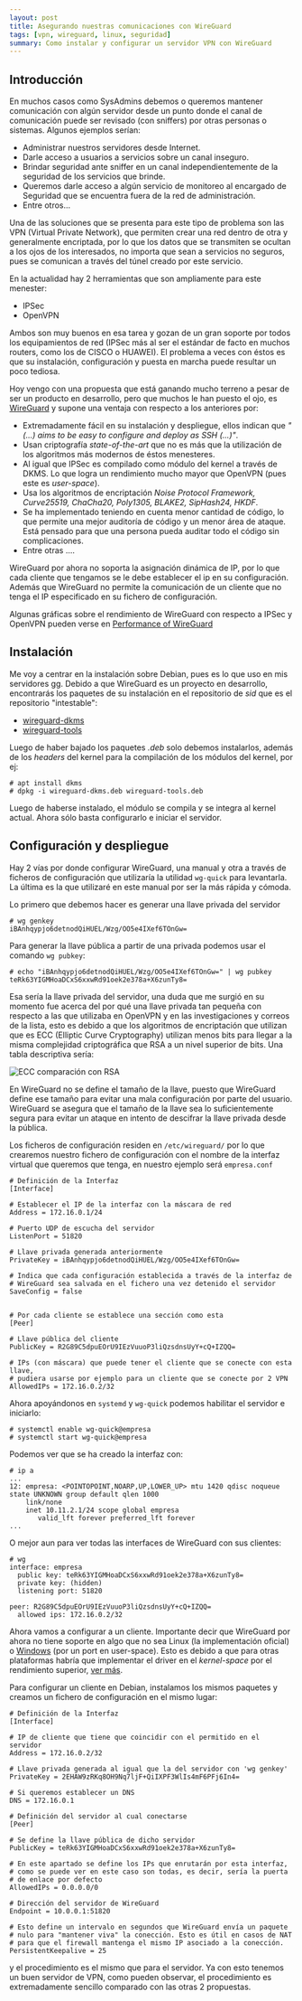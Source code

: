 ```yaml
---
layout: post
title: Asegurando nuestras comunicaciones con WireGuard
tags: [vpn, wireguard, linux, seguridad]
summary: Como instalar y configurar un servidor VPN con WireGuard
---
```


## Introducción

En muchos casos como SysAdmins debemos o queremos mantener comunicación con algún servidor desde un punto donde el canal de comunicación puede ser revisado (con sniffers) por otras personas o sistemas. Algunos ejemplos serían:

 * Administrar nuestros servidores desde Internet.
 * Darle acceso a usuarios a servicios sobre un canal inseguro.
 * Brindar seguridad ante sniffer en un canal independientemente de la seguridad de los servicios que brinde.
 * Queremos darle acceso a algún servicio de monitoreo al encargado de Seguridad que se encuentra fuera de la red de administración.
 * Entre otros...

Una de las soluciones que se presenta para este tipo de problema son las VPN (Virtual Private Network), que permiten crear una red dentro de otra y generalmente encriptada, por lo que los datos que se transmiten se ocultan a los ojos de los interesados, no importa que sean a servicios no seguros, pues se comunican a través del túnel creado por este servicio.

En la actualidad hay 2 herramientas que son ampliamente para este menester:

 * IPSec
 * OpenVPN

Ambos son muy buenos en esa tarea y gozan de un gran soporte por todos los equipamientos de red (IPSec más al ser el estándar de facto en muchos routers, como los de CISCO o HUAWEI). El problema a veces con éstos es que su instalación, configuración y puesta en marcha puede resultar un poco tediosa.

Hoy vengo con una propuesta que está ganando mucho terreno a pesar de ser un producto en desarrollo, pero que muchos le han puesto el ojo, es [WireGuard](https://www.wireguard.com) y supone una ventaja con respecto a los anteriores por:

  * Extremadamente fácil en su instalación y despliegue, ellos indican que *"(...) aims to be easy to configure and deploy as SSH (...)"*.
  * Usan criptografía *state-of-the-art* que no es más que la utilización de los algoritmos más modernos de éstos menesteres.
  * Al igual que IPSec es compilado como módulo del kernel a través de DKMS. Lo que logra un rendimiento mucho mayor que OpenVPN (pues este es *user-space*).
  * Usa los algoritmos de encriptación *Noise Protocol Framework, Curve25519, ChaCha20, Poly1305, BLAKE2, SipHash24, HKDF*.
  * Se ha implementado teniendo en cuenta menor cantidad de código, lo que permite una mejor auditoría de código y un menor área de ataque. Está pensado para que una persona pueda auditar todo el código sin complicaciones.
  * Entre otras ....

WireGuard por ahora no soporta la asignación dinámica de IP, por lo que cada cliente que tengamos se le debe establecer el ip en su configuración. Además que WireGuard no permite la comunicación de un cliente que no tenga el IP especificado en su fichero de configuración.

Algunas gráficas sobre el rendimiento de WireGuard con respecto a IPSec y OpenVPN pueden verse en [Performance of WireGuard](https://www.wireguard.com/performance/)

## Instalación

Me voy a centrar en la instalación sobre Debian, pues es lo que uso en mis servidores gg. Debido a que WireGuard es un proyecto en desarrollo, encontrarás los paquetes de su instalación en el repositorio de *sid* que es el repositorio "intestable":

  * [wireguard-dkms](https://packages.debian.org/sid/wireguard-dkms)
  * [wireguard-tools](https://packages.debian.org/sid/wireguard-tools)

Luego de haber bajado los paquetes *.deb* solo debemos instalarlos, además de los *headers* del kernel para la compilación de los módulos del kernel, por ej:

```terminal
# apt install dkms
# dpkg -i wireguard-dkms.deb wireguard-tools.deb
```

Luego de haberse instalado, el módulo se compila y se integra al kernel actual. Ahora sólo basta configurarlo e iniciar el servidor.

## Configuración y despliegue

Hay 2 vías por donde configurar WireGuard, una manual y otra a través de ficheros de configuración que utilizaría la utilidad `wg-quick` para levantarla. La última es la que utilizaré en este manual por ser la más rápida y cómoda.

Lo primero que debemos hacer es generar una llave privada del servidor

```terminal
# wg genkey
iBAnhqypjo6detnodQiHUEL/Wzg/OO5e4IXef6TOnGw=
```

Para generar la llave pública a partir de una privada podemos usar el comando `wg pubkey`:

```terminal
# echo "iBAnhqypjo6detnodQiHUEL/Wzg/OO5e4IXef6TOnGw=" | wg pubkey
teRk63YIGMHoaDCxS6xxwRd91oek2e378a+X6zunTy8=
```

Esa sería la llave privada del servidor, una duda que me surgió en su momento fue acerca del por qué una llave privada tan pequeña con respecto a las que utilizaba en OpenVPN y en las investigaciones y correos de la lista, esto es debido a que los algoritmos de encriptación que utilizan que es ECC (Elliptic Curve Cryptography) utilizan menos bits para llegar a la misma complejidad criptográfica que RSA a un nivel superior de bits. Una tabla descriptiva sería:

![ECC comparación con RSA](/images/posts/wireguard_server/key-size-comparison.jpg)

En WireGuard no se define el tamaño de la llave, puesto que WireGuard define ese tamaño para evitar una mala configuración por parte del usuario. WireGuard se asegura que el tamaño de la llave sea lo suficientemente segura para evitar un ataque en intento de descifrar la llave privada desde la pública.

Los ficheros de configuración residen en `/etc/wireguard/` por lo que crearemos nuestro fichero de configuración con el nombre de la interfaz virtual que queremos que tenga, en nuestro ejemplo será `empresa.conf`

```
# Definición de la Interfaz
[Interface]

# Establecer el IP de la interfaz con la máscara de red
Address = 172.16.0.1/24

# Puerto UDP de escucha del servidor
ListenPort = 51820

# Llave privada generada anteriormente
PrivateKey = iBAnhqypjo6detnodQiHUEL/Wzg/OO5e4IXef6TOnGw=

# Indica que cada configuración establecida a través de la interfaz de
# WireGuard sea salvada en el fichero una vez detenido el servidor
SaveConfig = false


# Por cada cliente se establece una sección como esta
[Peer]

# Llave pública del cliente
PublicKey = R2G89C5dpuEOrU9IEzVuuoP3liQzsdnsUyY+cQ+IZQQ=

# IPs (con máscara) que puede tener el cliente que se conecte con esta llave,
# pudiera usarse por ejemplo para un cliente que se conecte por 2 VPN
AllowedIPs = 172.16.0.2/32
```

Ahora apoyándonos en `systemd` y `wg-quick` podemos habilitar el servidor e iniciarlo:

```terminal
# systemctl enable wg-quick@empresa
# systemctl start wg-quick@empresa
```

Podemos ver que se ha creado la interfaz con:

```terminal
# ip a
...
12: empresa: <POINTOPOINT,NOARP,UP,LOWER_UP> mtu 1420 qdisc noqueue state UNKNOWN group default qlen 1000
    link/none
    inet 10.11.2.1/24 scope global empresa
       valid_lft forever preferred_lft forever
...
```

O mejor aun para ver todas las interfaces de WireGuard con sus clientes:

```terminal
# wg
interface: empresa
  public key: teRk63YIGMHoaDCxS6xxwRd91oek2e378a+X6zunTy8=
  private key: (hidden)
  listening port: 51820

peer: R2G89C5dpuEOrU9IEzVuuoP3liQzsdnsUyY+cQ+IZQQ=
  allowed ips: 172.16.0.2/32
```

Ahora vamos a configurar a un cliente. Importante decir que WireGuard por ahora no tiene soporte en algo que no sea Linux (la implementación oficial) o [Windows](https://tunsafe.com/download) (por un port en user-space). Esto es debido a que para otras plataformas habría que implementar el driver en el *kernel-space* por el rendimiento superior, [ver más](https://www.wireguard.com/xplatform/).

Para configurar un cliente en Debian, instalamos los mismos paquetes y creamos un fichero de configuración en el mismo lugar:

```
# Definición de la Interfaz
[Interface]

# IP de cliente que tiene que coincidir con el permitido en el servidor
Address = 172.16.0.2/32

# Llave privada generada al igual que la del servidor con 'wg genkey'
PrivateKey = 2EHAW9zRKq8OH9Nq7ljF+QiIXPF3WlIs4mF6PFj6In4=

# Si queremos establecer un DNS
DNS = 172.16.0.1

# Definición del servidor al cual conectarse
[Peer]

# Se define la llave pública de dicho servidor
PublicKey = teRk63YIGMHoaDCxS6xxwRd91oek2e378a+X6zunTy8=

# En este apartado se define los IPs que enrutarán por esta interfaz,
# como se puede ver en este caso son todas, es decir, sería la puerta
# de enlace por defecto
AllowedIPs = 0.0.0.0/0

# Dirección del servidor de WireGuard
Endpoint = 10.0.0.1:51820

# Esto define un intervalo en segundos que WireGuard envía un paquete
# nulo para "mantener viva" la conección. Esto es útil en casos de NAT
# para que el firewall mantenga el mismo IP asociado a la conección.
PersistentKeepalive = 25
```

y el procedimiento es el mismo que para el servidor. Ya con esto tenemos un buen servidor de VPN, como pueden observar, el procedimiento es extremadamente sencillo comparado con las otras 2 propuestas.
